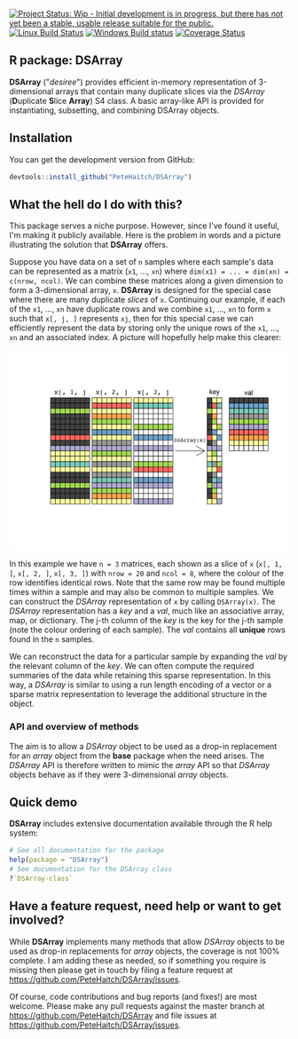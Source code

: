 
<!-- README.md is generated from README.Rmd. Please edit that file -->
[![Project Status: Wip - Initial development is in progress, but there has not yet been a stable, usable release suitable for the public.](http://www.repostatus.org/badges/0.1.0/wip.svg)](http://www.repostatus.org/#wip) <!-- TODO: Uncomment once in Bioc
[![Bioconductor devel build status](http://bioconductor.org/shields/build/devel/bioc/DSArray.svg)](http://bioconductor.org/checkResults/devel/bioc-LATEST/DSArray/) --> [![Linux Build Status](https://travis-ci.org/PeteHaitch/DSArray.svg?branch=master)](https://travis-ci.org/PeteHaitch/DSArray) <!-- TODO: Uncomment once in Bioc
[![Bioconductor downloads](http://bioconductor.org/shields/downloads/DSArray.svg)](http://bioconductor.org/packages/stats/bioc/DSArray.html) --> [![Windows Build status](https://ci.appveyor.com/api/projects/status/github/PeteHaitch/DSArray?svg=true)](https://ci.appveyor.com/project/PeteHaitch/DSArray) [![Coverage Status](https://img.shields.io/codecov/c/github/PeteHaitch/DSArray/master.svg)](https://codecov.io/github/PeteHaitch/DSArray?branch=master) <!-- TODO: Uncomment once obtained DOI
[![DOI](https://zenodo.org/badge/22085/PeteHaitch/DSArray.svg)](https://zenodo.org/badge/latestdoi/22085/PeteHaitch/DSArray) -->

R package: DSArray
------------------

**DSArray** ("*desiree*") provides efficient in-memory representation of 3-dimensional arrays that contain many duplicate slices via the *DSArray* (**D**uplicate **S**lice **Array**) S4 class. A basic array-like API is provided for instantiating, subsetting, and combining DSArray objects.

Installation
------------

You can get the development version from GitHub:

``` r
devtools::install_github("PeteHaitch/DSArray")
```

What the hell do I do with this?
--------------------------------

This package serves a niche purpose. However, since I've found it useful, I'm making it publicly available. Here is the problem in words and a picture illustrating the solution that **DSArray** offers.

Suppose you have data on a set of `n` samples where each sample's data can be represented as a matrix (`x1`, ..., `xn`) where `dim(x1) = ... = dim(xn) = c(nrow, ncol)`. We can combine these matrices along a given dimension to form a 3-dimensional array, `x`. **DSArray** is designed for the special case where there are many duplicate *slices* of `x`. Continuing our example, if each of the `x1`, ..., `xn` have duplicate rows and we combine `x1`, ..., `xn` to form `x` such that `x[, j, ]` represents `xj`, then for this special case we can efficiently represent the data by storing only the unique rows of the `x1`, ..., `xn` and an associated index. A picture will hopefully help make this clearer:

![](README-draw-DSArray-1.png)

In this example we have `n = 3` matrices, each shown as a slice of `x` (`x[, 1, ]`, `x[, 2, ]`, `x[, 3, ]`) with `nrow = 20` and `ncol = 8`, where the colour of the row identifies identical rows. Note that the same row may be found multiple times within a sample and may also be common to multiple samples. We can construct the *DSArray* representation of `x` by calling `DSArray(x)`. The *DSArray* representation has a *key* and a *val*, much like an associative array, map, or dictionary. The j-th column of the *key* is the key for the j-th sample (note the colour ordering of each sample). The *val* contains all **unique** rows found in the `n` samples.

We can reconstruct the data for a particular sample by expanding the *val* by the relevant column of the *key*. We can often compute the required summaries of the data while retaining this sparse representation. In this way, a *DSArray* is similar to using a run length encoding of a vector or a sparse matrix representation to leverage the additional structure in the object.

<!-- TODO: Uncomment once implemented
### Memory usage


```r
# TODO: Plot of memory savings for different nr, nc, sl, pus, and so
```
-->
### API and overview of methods

The aim is to allow a *DSArray* object to be used as a drop-in replacement for an *array* object from the **base** package when the need arises. The *DSArray* API is therefore written to mimic the *array* API so that *DSArray* objects behave as if they were 3-dimensional *array* objects.

Quick demo
----------

<!-- TODO: Uncomment once implemented
Here we use a small example dataset to demonstrate the API. However, it is only really beneficial to use a _DSArray_ object instead of an _array_ when the dimensions of the object are large and there are many duplicate slices (this is demonstrated at the end of the demo).


-->
**DSArray** includes extensive documentation available through the R help system:

``` r
# See all documentation for the package
help(package = "DSArray")
# See documentation for the DSArray class
?`DSArray-class`
```

<!-- TODO: Uncomment once the package is part of Bioconductor
The package also includes a comprehensive vignette that expands upon the above quick demo. In particular, the vignette demonstrates:

1. Using _DSArray_ objects with the [__SummarizedExperiment__](http://bioconductor.org/packages/SummarizedExperiment/) R/Bioconductor package. 
2. A discussion of optimally implemented methods for _DSArray_ objects
3. Comparison to the sparse matrix classes in the __Matrix__ (TODO: Get official CRAN link) R pakage.
4. Future work

The first point was the motivation for the development of __DSArray__. The __SummarizedExperiment__ package defines an important base class in the Bioconductor project. I needed an efficient way to store DNA methylation patterns, a particular kind of genomic data, that was compatible with the __SummarizedExperiment__ package.

The vignette can be viewed at [http://bioconductor.org/packages/release/bioc/vignettes/DSArray/inst/doc/DSArrayIntroduction.html](http://bioconductor.org/packages/release/bioc/vignettes/DSArray/inst/doc/DSArrayIntroduction.html) or accessed from R using: -->
Have a feature request, need help or want to get involved?
----------------------------------------------------------

While **DSArray** implements many methods that allow *DSArray* objects to be used as drop-in replacements for *array* objects, the coverage is not 100% complete. I am adding these as needed, so if something you require is missing then please get in touch by filing a feature request at <https://github.com/PeteHaitch/DSArray/issues>.

<!-- TODO: Uncomment once part of Bioconductor
I recommend that questions seeking support in using the software are posted to the Bioconductor support forum - [https://support.bioconductor.org/](https://support.bioconductor.org/) - where they will attract not only my attention but that of the wider Bioconductor community. -->
Of course, code contributions and bug reports (and fixes!) are most welcome. Please make any pull requests against the master branch at <https://github.com/PeteHaitch/DSArray> and file issues at <https://github.com/PeteHaitch/DSArray/issues>.
